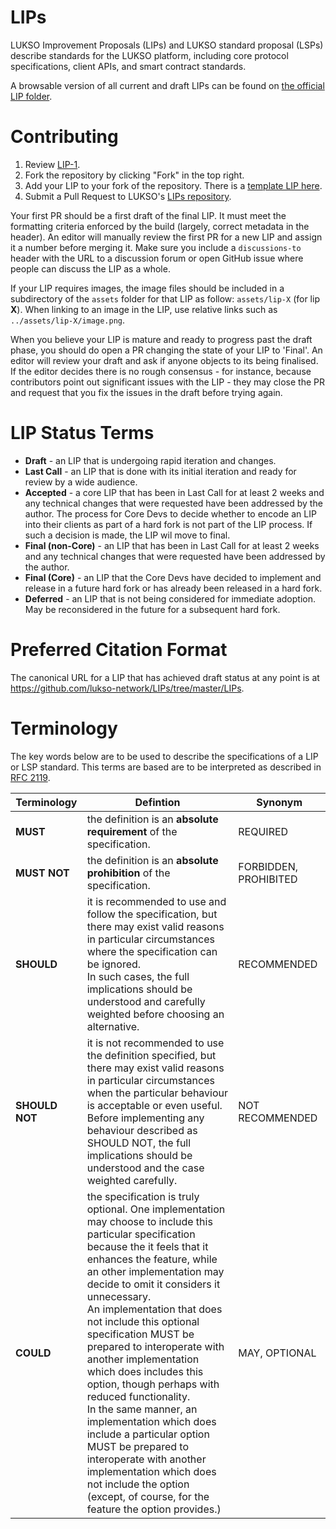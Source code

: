 # LIPs

LUKSO Improvement Proposals (LIPs) and LUKSO standard proposal (LSPs) describe standards for the LUKSO platform, including core protocol specifications, client APIs, and smart contract standards.

A browsable version of all current and draft LIPs can be found on [the official LIP folder](https://github.com/lukso-network/LIPs/tree/master/LIPs).

# Contributing

 1. Review [LIP-1](LIPs/lip-1.md).
 2. Fork the repository by clicking "Fork" in the top right.
 3. Add your LIP to your fork of the repository. There is a [template LIP here](lip-X.md).
 4. Submit a Pull Request to LUKSO's [LIPs repository](https://github.com/lukso-network/LIPs).

Your first PR should be a first draft of the final LIP. It must meet the formatting criteria enforced by the build (largely, correct metadata in the header). An editor will manually review the first PR for a new LIP and assign it a number before merging it. Make sure you include a `discussions-to` header with the URL to a discussion forum or open GitHub issue where people can discuss the LIP as a whole.

If your LIP requires images, the image files should be included in a subdirectory of the `assets` folder for that LIP as follow: `assets/lip-X` (for lip **X**). When linking to an image in the LIP, use relative links such as `../assets/lip-X/image.png`.

When you believe your LIP is mature and ready to progress past the draft phase, you should do open a PR changing the state of your LIP to 'Final'. An editor will review your draft and ask if anyone objects to its being finalised. If the editor decides there is no rough consensus - for instance, because contributors point out significant issues with the LIP - they may close the PR and request that you fix the issues in the draft before trying again.

# LIP Status Terms

* **Draft** - an LIP that is undergoing rapid iteration and changes.
* **Last Call** - an LIP that is done with its initial iteration and ready for review by a wide audience.
* **Accepted** - a core LIP that has been in Last Call for at least 2 weeks and any technical changes that were requested have been addressed by the author. The process for Core Devs to decide whether to encode an LIP into their clients as part of a hard fork is not part of the LIP process. If such a decision is made, the LIP wil move to final.
* **Final (non-Core)** - an LIP that has been in Last Call for at least 2 weeks and any technical changes that were requested have been addressed by the author.
* **Final (Core)** - an LIP that the Core Devs have decided to implement and release in a future hard fork or has already been released in a hard fork. 
* **Deferred** - an LIP that is not being considered for immediate adoption. May be reconsidered in the future for a subsequent hard fork.

# Preferred Citation Format

The canonical URL for a LIP that has achieved draft status at any point is at https://github.com/lukso-network/LIPs/tree/master/LIPs.

# Terminology

The key words below are to be used to describe the specifications of a LIP or LSP standard. This terms are based are to be interpreted as described in [RFC 2119](https://datatracker.ietf.org/doc/html/rfc2119).

| Terminology  | Defintion  | Synonym |
|---|---|---|
| **MUST**  | the definition is an **absolute requirement** of the specification.  | REQUIRED  |
| **MUST NOT**  | the definition is an **absolute prohibition** of the specification.  | FORBIDDEN, PROHIBITED  |
| **SHOULD**  | it is recommended to use and follow the specification, but there may exist valid reasons in particular circumstances where the specification can be ignored. <br> In such cases, the full implications should be understood and carefully weighted before choosing an alternative.  | RECOMMENDED  |
| **SHOULD NOT**  | it is not recommended to use the definition specified, but there may exist valid reasons in particular circumstances when the particular behaviour is acceptable or even useful. <br> Before implementing any behaviour described as SHOULD NOT, the full implications should be understood and the case weighted carefully.  | NOT RECOMMENDED  |
| **COULD**  | the specification is truly optional. One implementation may choose to include this particular specification because the it feels that it enhances the feature, while an other implementation may decide to omit it considers it unnecessary. <br> An implementation that does not include this optional specification MUST be prepared to interoperate with another implementation which does includes this option, though perhaps with reduced functionality. <br> In the same manner, an implementation which does include a particular option MUST be prepared to interoperate with another implementation which does not include the option (except, of course, for the feature the option provides.) | MAY, OPTIONAL  |
